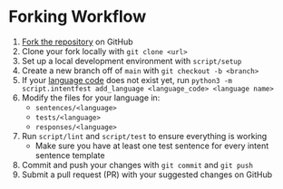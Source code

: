 # Forking Workflow

1. [Fork the repository](https://github.com/home-assistant/intents/fork) on GitHub
2. Clone your fork locally with `git clone <url>`
3. Set up a local development environment with `script/setup`
4. Create a new branch off of `main` with `git checkout -b <branch>`
5. If your [language code](https://en.wikipedia.org/wiki/List_of_ISO_639-1_codes) does not exist yet, run `python3 -m script.intentfest add_language <language_code> <language name>`
6. Modify the files for your language in:
    * `sentences/<language>`
    * `tests/<language>`
    * `responses/<language>`
6. Run `script/lint` and `script/test` to ensure everything is working
    * Make sure you have at least one test sentence for every intent sentence template
7. Commit and push your changes with `git commit` and `git push`
8. Submit a pull request (PR) with your suggested changes on GitHub
